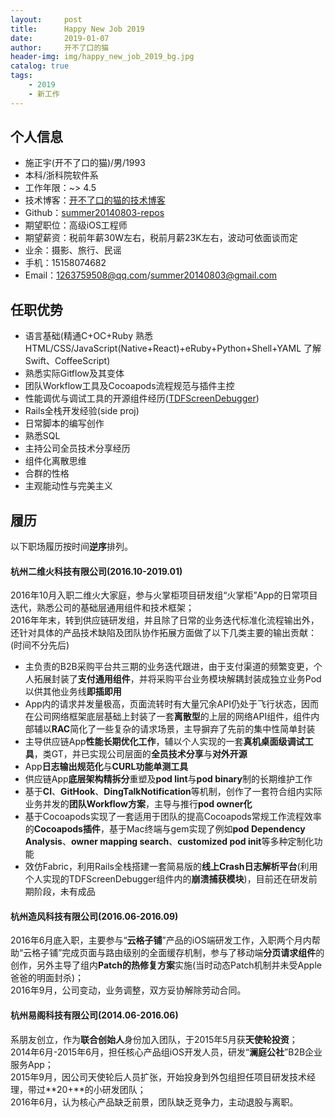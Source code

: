 ```yaml
---
layout:     post
title:      Happy New Job 2019
date:       2019-01-07
author:     开不了口的猫
header-img: img/happy_new_job_2019_bg.jpg
catalog: true
tags:
    - 2019
    - 新工作
---
```


## 个人信息
* 施正宇(开不了口的猫)/男/1993
* 本科/浙科院软件系
* 工作年限：~> 4.5
* 技术博客：[开不了口的猫的技术博客](http://silentcat.top)
* Github：[summer20140803-repos](https://github.com/summer20140803)
* 期望职位：高级iOS工程师
* 期望薪资：税前年薪30W左右，税前月薪23K左右，波动可依面谈而定
* 业余：摄影、旅行、民谣
* 手机：15158074682
* Email：1263759508@qq.com/summer20140803@gmail.com

## 任职优势
* 语言基础(精通C+OC+Ruby 熟悉HTML/CSS/JavaScript(Native+React)+eRuby+Python+Shell+YAML 了解Swift、CoffeeScript)
* 熟悉实际Gitflow及其变体
* 团队Workflow工具及Cocoapods流程规范与插件主控
* 性能调优与调试工具的开源组件经历([TDFScreenDebugger](https://github.com/summer20140803/TDFScreenDebugger))
* Rails全栈开发经验(side proj)
* 日常脚本的编写创作 
* 熟悉SQL
* 主持公司全员技术分享经历
* 组件化离散思维
* 合群的性格
* 主观能动性与完美主义

## 履历
以下职场履历按时间**逆序**排列。
#### 杭州二维火科技有限公司(2016.10-2019.01)
2016年10月入职二维火大家庭，参与火掌柜项目研发组“火掌柜”App的日常项目迭代，熟悉公司的基础层通用组件和技术框架；<br>
2016年年末，转到供应链研发组，并且除了日常的业务迭代标准化流程输出外，还针对具体的产品技术缺陷及团队协作拓展方面做了以下几类主要的输出贡献：(时间不分先后)
* 主负责的B2B采购平台共三期的业务迭代跟进，由于支付渠道的频繁变更，个人拓展封装了**支付通用组件**，并将采购平台业务模块解耦封装成独立业务Pod以供其他业务线**即插即用**
* App内的请求并发量极高，页面流转时有大量冗余API仍处于飞行状态，因而在公司网络框架底层基础上封装了一套**离散型**的上层的网络API组件，组件内部辅以**RAC**简化了一些复杂的请求场景，主导摒弃了先前的集中性简单封装
* 主导供应链App**性能长期优化工作**，辅以个人实现的一套**真机桌面级调试工具**，类GT，并已实现公司层面的**全员技术分享**与**对外开源**
* App**日志输出规范化**与**CURL功能单测工具**
* 供应链App**底层架构精拆分**重塑及**pod lint**与**pod binary**制的长期维护工作
* 基于**CI**、**GitHook**、**DingTalkNotification**等机制，创作了一套符合组内实际业务并发的**团队Workflow方案**，主导与推行**pod owner化**
* 基于Cocoapods实现了一套适用于团队的提高Cocoapods常规工作流程效率的**Cocoapods插件**，基于Mac终端与gem实现了例如**pod Dependency Analysis**、**owner mapping search**、**customized pod init**等多种定制化功能
* 效仿Fabric，利用Rails全栈搭建一套简易版的**线上Crash日志解析平台**(利用个人实现的TDFScreenDebugger组件内的**崩溃捕获模块**)，目前还在研发前期阶段，未有成品

#### 杭州造风科技有限公司(2016.06-2016.09)
2016年6月底入职，主要参与“**云格子铺**”产品的iOS端研发工作，入职两个月内帮助“云格子铺”完成页面与路由级别的全面缓存机制，参与了移动端**分页请求组件**的创作，另外主导了组内**Patch的热修复方案**实施(当时动态Patch机制并未受Apple爸爸的明面封杀)；<br>
2016年9月，公司变动，业务调整，双方妥协解除劳动合同。

#### 杭州易阁科技有限公司(2014.06-2016.06)
系朋友创立，作为**联合创始人**身份加入团队，于2015年5月获**天使轮投资**；<br>
2014年6月-2015年6月，担任核心产品组iOS开发人员，研发“**澜庭公社**”B2B企业服务App；<br>
2015年9月，因公司天使轮后人员扩张，开始投身到外包组担任项目研发技术经理，带过**20+**的小研发团队；<br>
2016年6月，认为核心产品缺乏前景，团队缺乏竞争力，主动退股与离职。